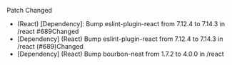 Patch
Changed
- (React) [Dependency]: Bump eslint-plugin-react from 7.12.4 to 7.14.3 in /react #689Changed
- [Dependency] (React) Bump eslint-plugin-react from 7.12.4 to 7.14.3 in /react (#689)Changed
- [Dependency] (React) Bump bourbon-neat from 1.7.2 to 4.0.0 in /react